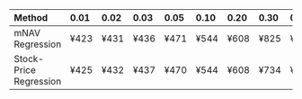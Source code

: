 | Method                 | 0.01   | 0.02   | 0.03   | 0.05   | 0.10   | 0.20   | 0.30   | 0.40   | 0.50   | 0.60   | 0.70   | 0.80   | 0.90   | 0.95   | 0.97   | 0.98   | 0.99   |
|:-----------------------|:-------|:-------|:-------|:-------|:-------|:-------|:-------|:-------|:-------|:-------|:-------|:-------|:-------|:-------|:-------|:-------|:-------|
| mNAV Regression        | ¥423   | ¥431   | ¥436   | ¥471   | ¥544   | ¥608   | ¥825   | ¥942   | ¥1,054 | ¥1,288 | ¥1,421 | ¥1,820 | ¥2,511 | ¥2,809 | ¥2,952 | ¥3,154 | ¥3,156 |
| Stock-Price Regression | ¥425   | ¥432   | ¥437   | ¥470   | ¥544   | ¥608   | ¥734   | ¥888   | ¥966   | ¥1,125 | ¥1,310 | ¥1,743 | ¥2,275 | ¥2,485 | ¥2,602 | ¥2,855 | ¥2,874 |